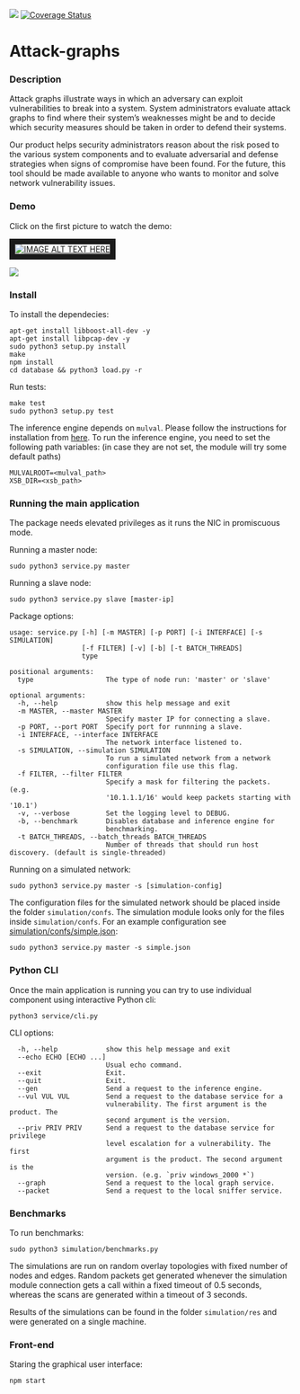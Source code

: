 ![ ](https://travis-ci.org/cyberImperial/attack-graphs.svg?branch=master) [![Coverage Status](https://coveralls.io/repos/github/cyberImperial/attack-graphs/badge.svg?branch=master)](https://coveralls.io/github/cyberImperial/attack-graphs?branch=master)

# Attack-graphs

### Description

Attack graphs illustrate ways in which an adversary can exploit vulnerabilities to break into a system. System administrators evaluate attack graphs to find where their system’s weaknesses might be and to decide which security measures should be taken in order to defend their systems.

Our product helps security administrators reason about the risk posed to the various system components and to evaluate adversarial and defense strategies when signs of compromise have been found. For the future, this tool should be made available to anyone who wants to monitor and solve network vulnerability issues.

### Demo

Click on the first picture to watch the demo:

<a href="https://www.doc.ic.ac.uk/~ab7515/attack.ogv" target="_blank"><img src="https://www.doc.ic.ac.uk/~ad5915/pic1.png" 
alt="IMAGE ALT TEXT HERE" border="10" /></a>

![ ](https://www.doc.ic.ac.uk/~ad5915/pic2.png)

### Install
To install the dependecies:
```
apt-get install libboost-all-dev -y
apt-get install libpcap-dev -y
sudo python3 setup.py install
make
npm install
cd database && python3 load.py -r
```

Run tests:
```
make test
sudo python3 setup.py test
```

The inference engine depends on `mulval`. Please follow the instructions for installation from [here](http://people.cs.ksu.edu/~xou/mulval/). To run the inference engine, you need to set the following path variables: (in case they are not set, the module will try some default paths)
```
MULVALROOT=<mulval_path>
XSB_DIR=<xsb_path>
```

### Running the main application

The package needs elevated privileges as it runs the NIC in promiscuous mode.


Running a master node:
```
sudo python3 service.py master
```

Running a slave node:
```
sudo python3 service.py slave [master-ip]
``` 

Package options:
```
usage: service.py [-h] [-m MASTER] [-p PORT] [-i INTERFACE] [-s SIMULATION]
                  [-f FILTER] [-v] [-b] [-t BATCH_THREADS]
                  type

positional arguments:
  type                  The type of node run: 'master' or 'slave'

optional arguments:
  -h, --help            show this help message and exit
  -m MASTER, --master MASTER
                        Specify master IP for connecting a slave.
  -p PORT, --port PORT  Specify port for runnning a slave.
  -i INTERFACE, --interface INTERFACE
                        The network interface listened to.
  -s SIMULATION, --simulation SIMULATION
                        To run a simulated network from a network
                        configuration file use this flag.
  -f FILTER, --filter FILTER
                        Specify a mask for filtering the packets. (e.g.
                        '10.1.1.1/16' would keep packets starting with '10.1')
  -v, --verbose         Set the logging level to DEBUG.
  -b, --benchmark       Disables database and inference engine for
                        benchmarking.
  -t BATCH_THREADS, --batch_threads BATCH_THREADS
                        Number of threads that should run host discovery. (default is single-threaded)
```

Running on a simulated network:
```
sudo python3 service.py master -s [simulation-config]
```

The configuration files for the simulated network should be placed inside the folder `simulation/confs`. The simulation module looks only for the files inside `simulation/confs`. For an example configuration see [simulation/confs/simple.json](https://github.com/cyberImperial/attack-graphs/blob/master/simulation/confs/simple.json):
```
sudo python3 service.py master -s simple.json
```

### Python CLI

Once the main application is running you can try to use individual component using interactive Python cli:
```
python3 service/cli.py
```

CLI options:
```
  -h, --help            show this help message and exit
  --echo ECHO [ECHO ...]
                        Usual echo command.
  --exit                Exit.
  --quit                Exit.
  --gen                 Send a request to the inference engine.
  --vul VUL VUL         Send a request to the database service for a
                        vulnerability. The first argument is the product. The
                        second argument is the version.
  --priv PRIV PRIV      Send a request to the database service for privilege
                        level escalation for a vulnerability. The first
                        argument is the product. The second argument is the
                        version. (e.g. `priv windows_2000 *`)
  --graph               Send a request to the local graph service.
  --packet              Send a request to the local sniffer service.
```

### Benchmarks

To run benchmarks:
```
sudo python3 simulation/benchmarks.py
```

The simulations are run on random overlay topologies with fixed number of nodes and edges. Random packets get generated whenever the simulation module connection gets a call within a fixed timeout of 0.5 seconds, whereas the scans are generated within a timeout of 3 seconds.

Results of the simulations can be found in the folder `simulation/res` and were generated on a single machine.  

### Front-end

Staring the graphical user interface:
```
npm start
```
